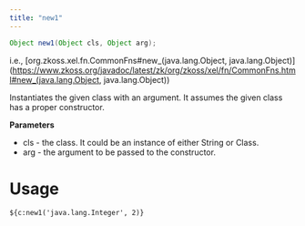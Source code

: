 ```yaml
---
title: "new1"
---
```


```java
Object new1(Object cls, Object arg);
```

  
i.e.,
[org.zkoss.xel.fn.CommonFns#new_(java.lang.Object, java.lang.Object)](https://www.zkoss.org/javadoc/latest/zk/org/zkoss/xel/fn/CommonFns.html#new_(java.lang.Object, java.lang.Object))

Instantiates the given class with an argument. It assumes the given
class has a proper constructor.

**Parameters**

- cls - the class. It could be an instance of either String or Class.
- arg - the argument to be passed to the constructor.

# Usage

`${c:new1('java.lang.Integer', 2)}`


